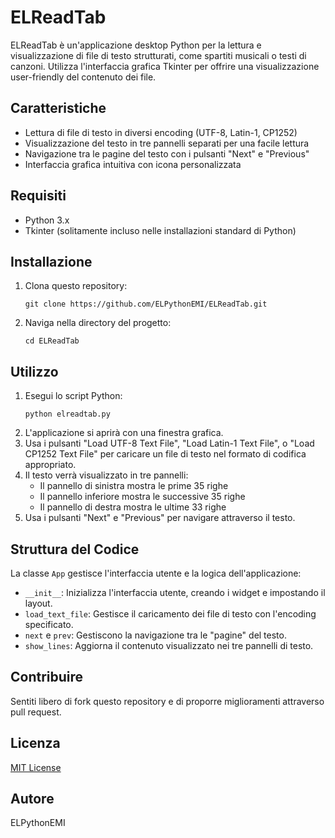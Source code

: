 # ELReadTab

ELReadTab è un'applicazione desktop Python per la lettura e visualizzazione di file di testo strutturati, come spartiti musicali o testi di canzoni. Utilizza l'interfaccia grafica Tkinter per offrire una visualizzazione user-friendly del contenuto dei file.

## Caratteristiche

- Lettura di file di testo in diversi encoding (UTF-8, Latin-1, CP1252)
- Visualizzazione del testo in tre pannelli separati per una facile lettura
- Navigazione tra le pagine del testo con i pulsanti "Next" e "Previous"
- Interfaccia grafica intuitiva con icona personalizzata

## Requisiti

- Python 3.x
- Tkinter (solitamente incluso nelle installazioni standard di Python)

## Installazione

1. Clona questo repository:
   ```
   git clone https://github.com/ELPythonEMI/ELReadTab.git
   ```
2. Naviga nella directory del progetto:
   ```
   cd ELReadTab
   ```

## Utilizzo

1. Esegui lo script Python:
   ```
   python elreadtab.py
   ```
2. L'applicazione si aprirà con una finestra grafica.
3. Usa i pulsanti "Load UTF-8 Text File", "Load Latin-1 Text File", o "Load CP1252 Text File" per caricare un file di testo nel formato di codifica appropriato.
4. Il testo verrà visualizzato in tre pannelli:
   - Il pannello di sinistra mostra le prime 35 righe
   - Il pannello inferiore mostra le successive 35 righe
   - Il pannello di destra mostra le ultime 33 righe
5. Usa i pulsanti "Next" e "Previous" per navigare attraverso il testo.

## Struttura del Codice

La classe `App` gestisce l'interfaccia utente e la logica dell'applicazione:

- `__init__`: Inizializza l'interfaccia utente, creando i widget e impostando il layout.
- `load_text_file`: Gestisce il caricamento dei file di testo con l'encoding specificato.
- `next` e `prev`: Gestiscono la navigazione tra le "pagine" del testo.
- `show_lines`: Aggiorna il contenuto visualizzato nei tre pannelli di testo.

## Contribuire

Sentiti libero di fork questo repository e di proporre miglioramenti attraverso pull request.

## Licenza

[MIT License](https://opensource.org/licenses/MIT)

## Autore

ELPythonEMI

